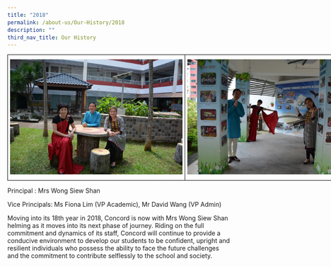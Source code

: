 ```yaml
---
title: "2018"
permalink: /about-us/Our-History/2018
description: ""
third_nav_title: Our History
---
```

<style type="text/css">
.tg  {border-collapse:collapse;border-spacing:0;margin:0px auto;}
.tg td{border-color:black;border-style:solid;border-width:1px;font-family:Arial, sans-serif;font-size:14px;
  overflow:hidden;padding:10px 5px;word-break:normal;}
.tg th{border-color:black;border-style:solid;border-width:1px;font-family:Arial, sans-serif;font-size:14px;
  font-weight:normal;overflow:hidden;padding:10px 5px;word-break:normal;}
.tg .tg-0lax{text-align:left;vertical-align:top}
</style>
<table class="tg" style="undefined;table-layout: fixed; width: 802px">
<colgroup>
<col style="width: 401px">
<col style="width: 401px">
</colgroup>
<tbody>
  <tr>
    <td class="tg-0lax"><img src="/images/20181.jpeg"></td>
    <td class="tg-0lax"><img src="/images/20182.jpeg"></td>
  </tr>
</tbody>
</table>

Principal : Mrs Wong Siew Shan

Vice Principals: Ms Fiona Lim (VP Academic), Mr David Wang (VP Admin)


Moving into its 18th year in 2018, Concord is now with Mrs Wong Siew Shan helming as it moves into its next phase of journey. Riding on the full commitment and dynamics of its staff, Concord will continue to provide a conducive environment to develop our students to be confident, upright and resilient individuals who possess the ability to face the future challenges and the commitment to contribute selflessly to the school and society.